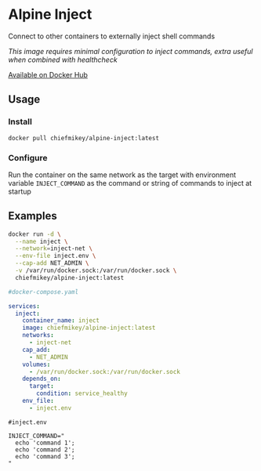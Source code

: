 # **Alpine Inject**

Connect to other containers to externally inject shell commands

_This image requires minimal configuration to inject commands, extra useful when
combined with healthcheck_

[Available on Docker Hub](https://hub.docker.com/r/chiefmikey/alpine-inject)

## Usage

### Install

```shell
docker pull chiefmikey/alpine-inject:latest
```

### Configure

Run the container on the same network as the target with environment variable
`INJECT_COMMAND` as the command or string of commands to inject at startup

## Examples

```sh
docker run -d \
  --name inject \
  --network=inject-net \
  --env-file inject.env \
  --cap-add NET_ADMIN \
  -v /var/run/docker.sock:/var/run/docker.sock \
  chiefmikey/alpine-inject:latest
```

```yaml
#docker-compose.yaml

services:
  inject:
    container_name: inject
    image: chiefmikey/alpine-inject:latest
    networks:
      - inject-net
    cap_add:
      - NET_ADMIN
    volumes:
      - /var/run/docker.sock:/var/run/docker.sock
    depends_on:
      target:
        condition: service_healthy
    env_file:
      - inject.env
```

```env
#inject.env

INJECT_COMMAND="
  echo 'command 1';
  echo 'command 2';
  echo 'command 3';
"
```
